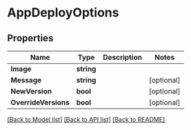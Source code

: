 # AppDeployOptions

## Properties
Name | Type | Description | Notes
------------ | ------------- | ------------- | -------------
**Image** | **string** |  | 
**Message** | **string** |  | [optional] 
**NewVersion** | **bool** |  | [optional] 
**OverrideVersions** | **bool** |  | [optional] 

[[Back to Model list]](../README.md#documentation-for-models) [[Back to API list]](../README.md#documentation-for-api-endpoints) [[Back to README]](../README.md)


